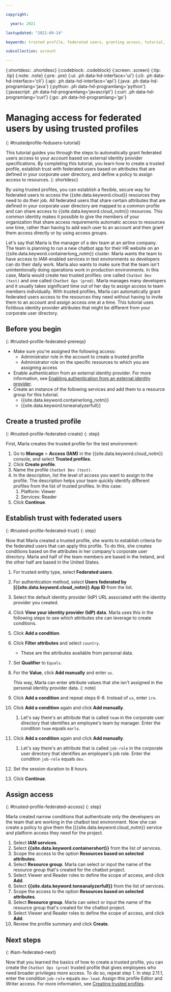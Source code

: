 ```yaml
---

copyright:

  years: 2021

lastupdated: "2021-09-24"

keywords: trusted profile, federated users, granting access, tutorial, IAM trusted profile, trust relationship, establish trust, trust policy, trusted entity, assume access, apply access

subcollection: account

---
```


{:shortdesc: .shortdesc}
{:codeblock: .codeblock}
{:screen: .screen}
{:tip: .tip}
{:note: .note}
{:pre: .pre}
{:ui: .ph data-hd-interface='ui'}
{:cli: .ph data-hd-interface='cli'}
{:api: .ph data-hd-interface='api'}
{:java: .ph data-hd-programlang='java'}
{:python: .ph data-hd-programlang='python'}
{:javascript: .ph data-hd-programlang='javascript'}
{:curl: .ph data-hd-programlang='curl'}
{:go: .ph data-hd-programlang='go'}

# Managing access for federated users by using trusted profiles
{: #trustedprofile-fedusers-tutorial}

This tutorial guides you through the steps to automatically grant federated users access to your account based on external identity provider specifications. By completing this tutorial, you learn how to create a trusted profile, establish trust with federated users based on attributes that are defined in your corporate user directory, and define a policy to assign access to resources.
{: shortdesc}

By using trusted profiles, you can establish a flexible, secure way for federated users to access the {{site.data.keyword.cloud}} resources they need to do their job. All federated users that share certain attributes that are defined in your corporate user directory are mapped to a common profile and can share access to {{site.data.keyword.cloud_notm}} resources. This common identity makes it possible to give the members of your organization that share access requirements automatic access to resources one time, rather than having to add each user to an account and then grant them access directly or by using access groups.

Let's say that Marla is the manager of a dev team at an airline company. The team is planning to run a new chatbot app for their HR website on an {{site.data.keyword.containerlong_notm}} cluster. Marla wants the team to have access to IAM-enabled services in test environments so developers can do their daily work. Marla also wants to make sure that the team isn't unintentionally doing operations work in production environments. In this case, Marla would create two trusted profiles: one called `Chatbot Dev (test)` and one called `Chatbot Ops (prod)`. Marla manages many developers and it usually takes significant time out of her day to assign access to team members individually. With trusted profiles, Marla can automatically grant federated users access to the resources they need without having to invite them to an account and assign access one at a time. This tutorial uses fictitious identity provider attributes that might be different from your corporate user directory. 

## Before you begin
{: #trusted-profile-federated-prereqs}

* Make sure you're assigned the following access: 
   * Administrator role in the account to create a trusted profile
   * Administrator role on the specific resources to which you are assigning access
* Enable authentication from an external identity provider. For more information, see [Enabling authentication from an external identity provider](/docs/account?topic=account-idp-integration).
* Create an instance of the following services and add them to a resource group for this tutorial.
   * {{site.data.keyword.containerlong_notm}}
   * {{site.data.keyword.toneanalyzerfull}}

## Create a trusted profile
{: #trusted-profile-federated-create}
{: step}

First, Marla creates the trusted profile for the test environment:

1. Go to **Manage** > **Access (IAM)** in the {{site.data.keyword.cloud_notm}} console, and select **Trusted profiles**.
2. Click **Create profile**.
3. Name the profile `Chatbot Dev (test)`.
4. In the description, list the level of access you want to assign to the profile. The description helps your team quickly identify different profiles from the list of trusted profiles. In this case:
   1. Platform: Viewer
   2. Services: Reader
5. Click **Continue**.

## Establish trust with federated users 
{: #trusted-profile-federated-trust}
{: step}

Now that Marla created a trusted profile, she wants to establish criteria for the federated users that can apply this profile. To do this, she creates conditions based on the attributes in her company's corporate user directory. Marla and half of the team members are based in the Ireland, and the other half are based in the United States. 

1. For trusted entity type, select **Federated users**.
2. For authentication method, select **Users federated by [{{site.data.keyword.cloud_notm}} App ID** from the list.
3. Select the default identity provider (IdP) URL associated with the identity provider you created.
4. Click **View your identity provider (IdP) data**. Marla uses this in the following steps to see which attributes she can leverage to create conditions.
5. Click **Add a condition**.
6. Click **Filter attributes** and select `country`.
    * These are the attributes available from personal data.
7. Set **Qualifier** to `Equals`.
8. For the **Value**, click **Add manually** and enter `us`.

    This way, Marla can enter attribute values that she isn't assigned in the personal identity provider data.
    {: note}

9. Click **Add a condition** and repeat steps 6-8. Instead of `us`, enter `ire`.
10. Click **Add a condition** again and click **Add manually**. 
    1. Let's say there's an attribute that is called `team` in the corporate user directory that identifies an employee's team by manager. Enter the condition `team` equals `marla`.
11. Click **Add a condition** again and click **Add manually**. 
    1. Let's say there's an attribute that is called `job-role` in the corporate user directory that identifies an employee's job role. Enter the condition `job-role` equals `dev`.
12. Set the session duration to 8 hours.
13. Click **Continue**.

## Assign access
{: #trusted-profile-federated-access}
{: step}

Marla created narrow conditions that authenticate only the developers on the team that are working in the chatbot test environment. Now she can create a policy to give them the [{{site.data.keyword.cloud_notm}} service and platform access they need for the project. 

1. Select **IAM services**.
2. Select **{{site.data.keyword.containershort}}** from the list of services. 
3. Scope the access to the option **Resources based on selected attributes**. 
4. Select **Resource group**. Marla can select or input the name of the resource group that's created for the chatbot project.
5. Select Viewer and Reader roles to define the scope of access, and click **Add**.
6. Select **{{site.data.keyword.toneanalyzerfull}}** from the list of services. 
7. Scope the access to the option **Resources based on selected attributes**. 
8. Select **Resource group**. Marla can select or input the name of the resource group that's created for the chatbot project.
9. Select Viewer and Reader roles to define the scope of access, and click **Add**.
10. Review the profile summary and click **Create**.  

## Next steps
{: #iam-federated-next}

Now that you learned the basics of how to create a trusted profile, you can create the `Chatbot Ops (prod)` trusted profile that gives employees who need broader privileges more access. To do so, repeat step 1. In step 2.11.1, enter the condition `job-role` equals `dev-lead`. Assign this profile Editor and Writer access. For more information, see [Creating trusted profiles](/docs/account?topic=account-create-trusted-profile&interface=ui).
